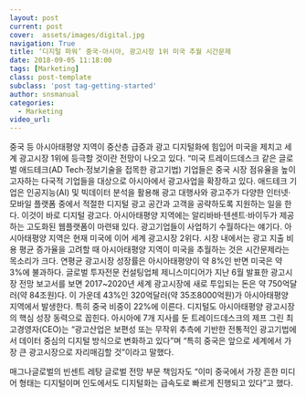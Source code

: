 ```yaml
---
layout: post
current: post
cover:  assets/images/digital.jpg
navigation: True
title: ‘디지털 파워’ 중국·아시아, 광고시장 1위 미국 추월 시간문제
date: 2018-09-05 11:18:00
tags: [Marketing]
class: post-template
subclass: 'post tag-getting-started'
author: snsmanual
categories:
  - Marketing
video_url: 
---
```


중국 등 아시아태평양 지역이 중산층 급증과 광고 디지털화에 힘입어 미국을 제치고 세계 광고시장 1위에 등극할 것이란 전망이 나오고 있다. 
“미국 트레이드데스크 같은 글로벌 애드테크(AD Tech·정보기술을 접목한 광고기법) 기업들은 중국 시장 점유율을 높이고자하는 다국적 기업들을 대상으로 아시아에서 광고사업을 확장하고 있다.
애드테크 기업은 인공지능(AI) 및 빅데이터 분석을 활용해 광고 대행사와 광고주가 다양한 인터넷·모바일 플랫폼 중에서 적절한 디지털 광고 공간과 고객을 공략하도록 지원하는 일을 한다. 
이것이 바로 디지털 광고다. 아시아태평양 지역에는 알리바바·텐센트·바이두가 제공하는 고도화된 웹플랫폼이 마련돼 있다. 광고기업들이 사업하기 수월하다는 얘기다. 
아시아태평양 지역은 현재 미국에 이어 세계 광고시장 2위다. 
시장 내에서는 광고 지출 비용 평균 증가율을 고려할 때 아시아태평양 지역이 미국을 추월하는 것은 시간문제라는 목소리가 크다.  연평균 광고시장 성장률은 아시아태평양이 약 8%인 반면 미국은 약 3%에 불과하다. 글로벌 투자전문 컨설팅업체 제니스미디어가 지난 6월 발표한 광고시장 전망 보고서를 보면 2017~2020년 세계 광고시장에 새로 투입되는 돈은 약 750억달러(약 84조원)다. 
이 가운데 43%인 320억달러(약 35조8000억원)가 아시아태평양 지역에서 발생한다. 특히 중국 비중이 22%에 이른다. 디지털도 아시아태평양 광고시장의 핵심 성장 동력으로 꼽힌다. 
아시아에 7개 지사를 둔 트레이드데스크의 제프 그린 최고경영자(CEO)는 “광고산업은 보편성 또는 무작위 추측에 기반한 전통적인 광고기법에서 데이터 중심의 디지털 방식으로 변화하고 있다”며 “특히 중국은 앞으로 세계에서 가장 큰 광고시장으로 자리매김할 것”이라고 말했다. 

매그나글로벌의 빈센트 레탕 글로벌 전망 부문 책임자도 “이미 중국에서 가장 흔한 미디어 형태는 디지털이며 인도에서도 디지털화는 급속도로 빠르게 진행되고 있다”고 했다.